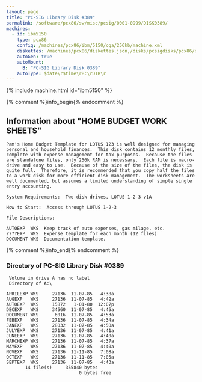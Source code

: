 ```yaml
---
layout: page
title: "PC-SIG Library Disk #389"
permalink: /software/pcx86/sw/misc/pcsig/0001-0999/DISK0389/
machines:
  - id: ibm5150
    type: pcx86
    config: /machines/pcx86/ibm/5150/cga/256kb/machine.xml
    diskettes: /machines/pcx86/diskettes.json,/disks/pcsigdisks/pcx86/diskettes.json
    autoGen: true
    autoMount:
      B: "PC-SIG Library Disk 0389"
    autoType: $date\r$time\rB:\rDIR\r
---
```


{% include machine.html id="ibm5150" %}

{% comment %}info_begin{% endcomment %}

## Information about "HOME BUDGET WORK SHEETS"

    Pam's Home Budget Template for LOTUS 123 is well designed for managing
    personal and household finances.  This disk contains 12 monthly files,
    complete with expense management for tax purposes.  Because the files
    are standalone files, only 256k RAM is necessary.  Each file is macro-
    drive and easy to use.  Because of the size of the files, the disk is
    quite full.  Therefore, it is recommended that you copy half the files
    to a work disk for more efficient disk management.  The worksheets are
    well documented, but assumes a limited understanding of simple single
    entry accounting.
    
    System Requirements:  Two disk drives, LOTUS 1-2-3 v1A
    
    How to Start:  Access through LOTUS 1-2-3
    
    File Descriptions:
    
    AUTOEXP  WKS  Keep track of auto expenses, gas milage, etc.
    ????EXP  WKS  Expense template for each month (12 files)
    DOCUMENT WKS  Documentation template.
{% comment %}info_end{% endcomment %}


### Directory of PC-SIG Library Disk #0389

     Volume in drive A has no label
     Directory of A:\

    APRILEXP WKS     27136  11-07-85   4:38a
    AUGEXP   WKS     27136  11-07-85   4:42a
    AUTOEXP  WKS     15872   1-01-80  12:07p
    DECEXP   WKS     34560  11-07-85   4:45a
    DOCUMENT WKS      6016  11-07-85   4:53a
    FEBEXP   WKS     27136  11-07-85   4:34a
    JANEXP   WKS     28032  11-07-85   4:50a
    JULYEXP  WKS     27136  11-07-85   4:41a
    JUNEEXP  WKS     27136  11-07-85   4:40a
    MARCHEXP WKS     27136  11-07-85   4:37a
    MAYEXP   WKS     27136  11-07-85   4:40a
    NOVEXP   WKS     27136  11-11-85   7:08a
    OCTEXP   WKS     27136  11-11-85   7:05a
    SEPTEXP  WKS     27136  11-07-85   4:43a
           14 file(s)     355840 bytes
                               0 bytes free
